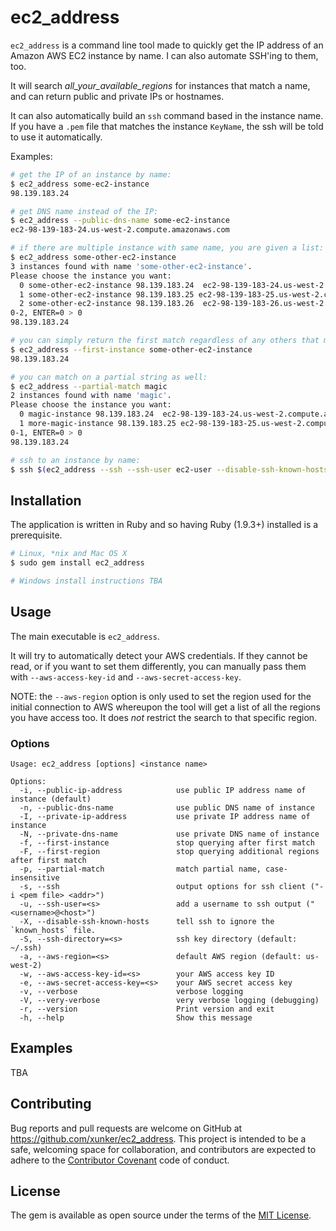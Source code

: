 # ec2_address

`ec2_address` is a command line tool made to quickly get the IP address of an Amazon AWS EC2 instance by name. I can also automate SSH'ing to them, too.

It will search _all_your_available_regions_ for instances that match a name, and can return public and private IPs or hostnames.

It can also automatically build an `ssh` command based in the instance name. If you have a `.pem` file that matches the instance `KeyName`, the ssh will be told to use it automatically.

Examples:

```bash
# get the IP of an instance by name:
$ ec2_address some-ec2-instance
98.139.183.24

# get DNS name instead of the IP:
$ ec2_address --public-dns-name some-ec2-instance
ec2-98-139-183-24.us-west-2.compute.amazonaws.com

# if there are multiple instance with same name, you are given a list:
$ ec2_address some-other-ec2-instance
3 instances found with name 'some-other-ec2-instance'.
Please choose the instance you want:
  0 some-other-ec2-instance 98.139.183.24  ec2-98-139-183-24.us-west-2.compute.amazonaws.com
  1 some-other-ec2-instance 98.139.183.25 ec2-98-139-183-25.us-west-2.compute.amazonaws.com
  2 some-other-ec2-instance 98.139.183.26  ec2-98-139-183-26.us-west-2.compute.amazonaws.com
0-2, ENTER=0 > 0
98.139.183.24

# you can simply return the first match regardless of any others that match the name:
$ ec2_address --first-instance some-other-ec2-instance
98.139.183.24

# you can match on a partial string as well:
$ ec2_address --partial-match magic
2 instances found with name 'magic'.
Please choose the instance you want:
  0 magic-instance 98.139.183.24  ec2-98-139-183-24.us-west-2.compute.amazonaws.com
  1 more-magic-instance 98.139.183.25 ec2-98-139-183-25.us-west-2.compute.amazonaws.com
0-1, ENTER=0 > 0
98.139.183.24

# ssh to an instance by name:
$ ssh $(ec2_address --ssh --ssh-user ec2-user --disable-ssh-known-hosts some-ec2-instance)

```

## Installation

The application is written in Ruby and so having Ruby (1.9.3+) installed is a prerequisite.

```bash
# Linux, *nix and Mac OS X
$ sudo gem install ec2_address

# Windows install instructions TBA
```

## Usage

The main executable is `ec2_address`.

It will try to automatically detect your AWS credentials. If they cannot be read, or if you want to set them differently, you can manually pass them with `--aws-access-key-id` and `--aws-secret-access-key`.

NOTE: the `--aws-region` option is only used to set the region used for the initial connection to AWS whereupon the tool will get a list of all the regions you have access too. It does *not* restrict the search to that specific region.

### Options

```
Usage: ec2_address [options] <instance name>

Options:
  -i, --public-ip-address            use public IP address name of instance (default)
  -n, --public-dns-name              use public DNS name of instance
  -I, --private-ip-address           use private IP address name of instance
  -N, --private-dns-name             use private DNS name of instance
  -f, --first-instance               stop querying after first match
  -F, --first-region                 stop querying additional regions after first match
  -p, --partial-match                match partial name, case-insensitive
  -s, --ssh                          output options for ssh client ("-i <pem file> <addr>")
  -u, --ssh-user=<s>                 add a username to ssh output ("<username>@<host>")
  -X, --disable-ssh-known-hosts      tell ssh to ignore the `known_hosts` file.
  -S, --ssh-directory=<s>            ssh key directory (default: ~/.ssh)
  -a, --aws-region=<s>               default AWS region (default: us-west-2)
  -w, --aws-access-key-id=<s>        your AWS access key ID
  -e, --aws-secret-access-key=<s>    your AWS secret access key
  -v, --verbose                      verbose logging
  -V, --very-verbose                 very verbose logging (debugging)
  -r, --version                      Print version and exit
  -h, --help                         Show this message
```

## Examples

TBA

## Contributing

Bug reports and pull requests are welcome on GitHub at https://github.com/xunker/ec2_address. This project is intended to be a safe, welcoming space for collaboration, and contributors are expected to adhere to the [Contributor Covenant](contributor-covenant.org) code of conduct.


## License

The gem is available as open source under the terms of the [MIT License](http://opensource.org/licenses/MIT).

